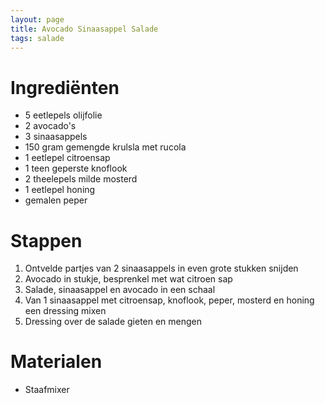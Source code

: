 ```yaml
---
layout: page  
title: Avocado Sinaasappel Salade
tags: salade
---
```


# Ingrediënten
- 5 eetlepels olijfolie
- 2 avocado's
- 3 sinaasappels
- 150 gram gemengde krulsla met rucola
- 1 eetlepel citroensap
- 1 teen geperste knoflook
- 2 theelepels milde mosterd
- 1 eetlepel honing
- gemalen peper

# Stappen

1. Ontvelde partjes van 2 sinaasappels in even grote stukken snijden
1. Avocado in stukje, besprenkel met wat citroen sap
1. Salade, sinaasappel en avocado in een schaal
1. Van 1 sinaasappel met citroensap, knoflook, peper, mosterd en honing een dressing mixen
1. Dressing over de salade gieten en mengen

# Materialen
 - Staafmixer
 